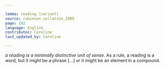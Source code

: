 ```yaml
---

lemma: reading (variant)
source: robinson_collation_1989
page: 102
language: English
contributor: Caroline
last_updated_by: Caroline

---
```


_a reading is a minimally distinctive unit of sense_. As a rule, a reading is a word, but it might be a phrase […] or it might be an element in a compound.
